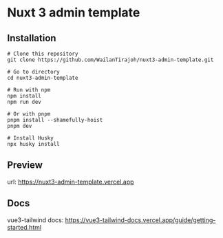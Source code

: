 # Nuxt 3 admin template

## Installation
```
# Clone this repository
git clone https://github.com/WailanTirajoh/nuxt3-admin-template.git

# Go to directory
cd nuxt3-admin-template

# Run with npm
npm install
npm run dev

# Or with pnpm
pnpm install --shamefully-hoist
pnpm dev

# Install Husky
npx husky install
```

## Preview
url: https://nuxt3-admin-template.vercel.app

## Docs
vue3-tailwind docs: https://vue3-tailwind-docs.vercel.app/guide/getting-started.html
